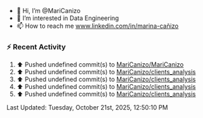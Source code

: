 - 👋 Hi, I’m @MariCanizo
- 👀 I’m interested in Data Engineering
- 📫 How to reach me www.linkedin.com/in/marina-cañizo


### :zap: Recent Activity
<!--RECENT_ACTIVITY:start-->
1. ⬆️ Pushed undefined commit(s) to [MariCanizo/MariCanizo](https://github.com/MariCanizo/MariCanizo)<br>
2. ⬆️ Pushed undefined commit(s) to [MariCanizo/clients_analysis](https://github.com/MariCanizo/clients_analysis)<br>
3. ⬆️ Pushed undefined commit(s) to [MariCanizo/clients_analysis](https://github.com/MariCanizo/clients_analysis)<br>
4. ⬆️ Pushed undefined commit(s) to [MariCanizo/clients_analysis](https://github.com/MariCanizo/clients_analysis)<br>
5. ⬆️ Pushed undefined commit(s) to [MariCanizo/clients_analysis](https://github.com/MariCanizo/clients_analysis)<br>
<!--RECENT_ACTIVITY:end-->
<!--RECENT_ACTIVITY:last_update-->
Last Updated: Tuesday, October 21st, 2025, 12:50:10 PM
<!--RECENT_ACTIVITY:last_update_end-->

